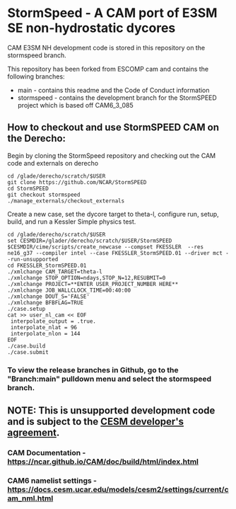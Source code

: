 # StormSpeed - A CAM port of E3SM SE non-hydrostatic dycores

CAM E3SM NH development code is stored in this repository on the stormspeed branch.

This repository has been forked from ESCOMP cam and contains the following branches:
* main - contains this readme and the Code of Conduct information
* stormspeed - contains the development branch for the StormSPEED project which is based off CAM6_3_085

## How to checkout and use StormSPEED CAM on the Derecho:

Begin by cloning the StormSpeed repository and checking out the CAM code and externals on derecho
```
cd /glade/derecho/scratch/$USER
git clone https://github.com/NCAR/StormSPEED
cd StormSPEED
git checkout stormspeed
./manage_externals/checkout_externals
```
Create a new case, set the dycore target to theta-l, configure run, setup, build, and run a Kessler Simple physics test.

```
cd /glade/derecho/scratch/$USER
set CESMDIR=/glader/derecho/scratch/$USER/StormSPEED
$CESMDIR/cime/scripts/create_newcase --compset FKESSLER  --res ne16_g37 --compiler intel --case FKESSLER_StormSPEED.01 --driver mct --run-unsupported
cd FKESSLER_StormSPEED.01
./xmlchange CAM_TARGET=theta-l
./xmlchange STOP_OPTION=ndays,STOP_N=12,RESUBMIT=0
./xmlchange PROJECT=**ENTER USER_PROJECT_NUMBER HERE**
./xmlchange JOB_WALLCLOCK_TIME=00:40:00
./xmlchange DOUT_S='FALSE'
./xmlchange BFBFLAG=TRUE
./case.setup
cat >> user_nl_cam << EOF
 interpolate_output = .true.
 interpolate_nlat = 96
 interpolate_nlon = 144
EOF
./case.build
./case.submit
```

### To view the release branches in Github, go to the "Branch:main" pulldown menu and select the stormspeed branch.

## NOTE: This is **unsupported** development code and is subject to the [CESM developer's agreement](https://www.cgd.ucar.edu/sections/cseg/policies).

### CAM Documentation - https://ncar.github.io/CAM/doc/build/html/index.html

### CAM6 namelist settings - https://docs.cesm.ucar.edu/models/cesm2/settings/current/cam_nml.html

